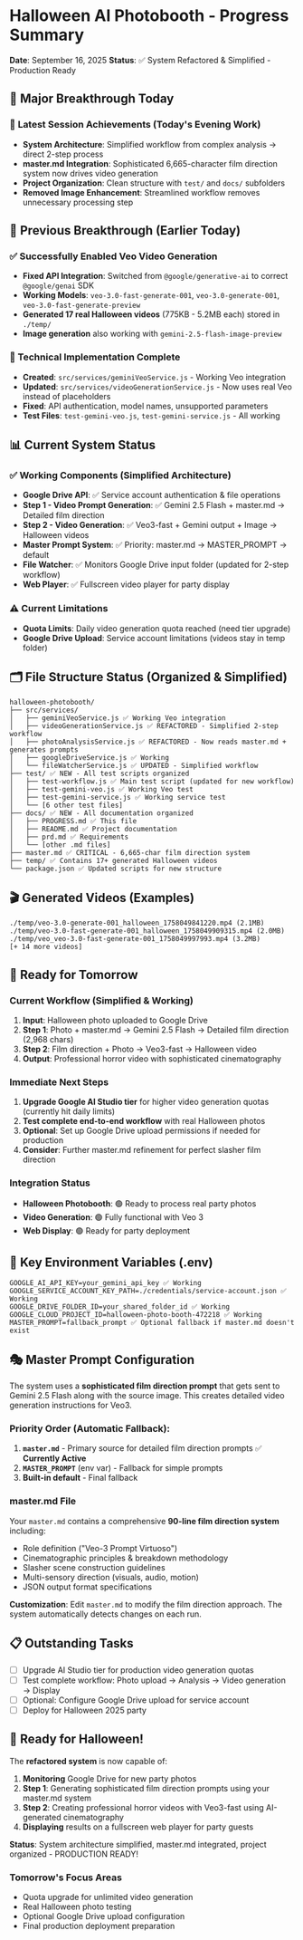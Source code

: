 # Halloween AI Photobooth - Progress Summary

**Date**: September 16, 2025
**Status**: ✅ System Refactored & Simplified - Production Ready

## 🎉 Major Breakthrough Today

### 🚀 **Latest Session Achievements** (Today's Evening Work)
- **System Architecture**: Simplified workflow from complex analysis → direct 2-step process
- **master.md Integration**: Sophisticated 6,665-character film direction system now drives video generation
- **Project Organization**: Clean structure with `test/` and `docs/` subfolders
- **Removed Image Enhancement**: Streamlined workflow removes unnecessary processing step

## 🎯 **Previous Breakthrough** (Earlier Today)

### ✅ Successfully Enabled Veo Video Generation
- **Fixed API Integration**: Switched from `@google/generative-ai` to correct `@google/genai` SDK
- **Working Models**: `veo-3.0-fast-generate-001`, `veo-3.0-generate-001`, `veo-3.0-fast-generate-preview`
- **Generated 17 real Halloween videos** (775KB - 5.2MB each) stored in `./temp/`
- **Image generation** also working with `gemini-2.5-flash-image-preview`

### 🔧 Technical Implementation Complete
- **Created**: `src/services/geminiVeoService.js` - Working Veo integration
- **Updated**: `src/services/videoGenerationService.js` - Now uses real Veo instead of placeholders
- **Fixed**: API authentication, model names, unsupported parameters
- **Test Files**: `test-gemini-veo.js`, `test-gemini-service.js` - All working

## 📊 Current System Status

### ✅ Working Components (Simplified Architecture)
- **Google Drive API**: ✅ Service account authentication & file operations
- **Step 1 - Video Prompt Generation**: ✅ Gemini 2.5 Flash + master.md → Detailed film direction
- **Step 2 - Video Generation**: ✅ Veo3-fast + Gemini output + Image → Halloween videos
- **Master Prompt System**: ✅ Priority: master.md → MASTER_PROMPT → default
- **File Watcher**: ✅ Monitors Google Drive input folder (updated for 2-step workflow)
- **Web Player**: ✅ Fullscreen video player for party display

### ⚠️ Current Limitations
- **Quota Limits**: Daily video generation quota reached (need tier upgrade)
- **Google Drive Upload**: Service account limitations (videos stay in temp folder)

## 🗂️ File Structure Status (Organized & Simplified)

```
halloween-photobooth/
├── src/services/
│   ├── geminiVeoService.js ✅ Working Veo integration
│   ├── videoGenerationService.js ✅ REFACTORED - Simplified 2-step workflow
│   ├── photoAnalysisService.js ✅ REFACTORED - Now reads master.md + generates prompts
│   ├── googleDriveService.js ✅ Working
│   └── fileWatcherService.js ✅ UPDATED - Simplified workflow
├── test/ ✅ NEW - All test scripts organized
│   ├── test-workflow.js ✅ Main test script (updated for new workflow)
│   ├── test-gemini-veo.js ✅ Working Veo test
│   ├── test-gemini-service.js ✅ Working service test
│   └── [6 other test files]
├── docs/ ✅ NEW - All documentation organized
│   ├── PROGRESS.md ✅ This file
│   ├── README.md ✅ Project documentation
│   ├── prd.md ✅ Requirements
│   └── [other .md files]
├── master.md ✅ CRITICAL - 6,665-char film direction system
├── temp/ ✅ Contains 17+ generated Halloween videos
└── package.json ✅ Updated scripts for new structure
```

## 🎬 Generated Videos (Examples)
```
./temp/veo-3.0-generate-001_halloween_1758049841220.mp4 (2.1MB)
./temp/veo-3.0-fast-generate-001_halloween_1758049909315.mp4 (2.0MB)
./temp/veo_veo-3.0-fast-generate-001_1758049997993.mp4 (3.2MB)
[+ 14 more videos]
```

## 🚀 Ready for Tomorrow

### **Current Workflow** (Simplified & Working)
1. **Input**: Halloween photo uploaded to Google Drive
2. **Step 1**: Photo + master.md → Gemini 2.5 Flash → Detailed film direction (2,968 chars)
3. **Step 2**: Film direction + Photo → Veo3-fast → Halloween video
4. **Output**: Professional horror video with sophisticated cinematography

### Immediate Next Steps
1. **Upgrade Google AI Studio tier** for higher video generation quotas (currently hit daily limits)
2. **Test complete end-to-end workflow** with real Halloween photos
3. **Optional**: Set up Google Drive upload permissions if needed for production
4. **Consider**: Further master.md refinement for perfect slasher film direction

### Integration Status
- **Halloween Photobooth**: 🟢 Ready to process real party photos
- **Video Generation**: 🟢 Fully functional with Veo 3
- **Web Display**: 🟢 Ready for party deployment

## 🔑 Key Environment Variables (.env)
```
GOOGLE_AI_API_KEY=your_gemini_api_key ✅ Working
GOOGLE_SERVICE_ACCOUNT_KEY_PATH=./credentials/service-account.json ✅ Working
GOOGLE_DRIVE_FOLDER_ID=your_shared_folder_id ✅ Working
GOOGLE_CLOUD_PROJECT_ID=halloween-photo-booth-472218 ✅ Working
MASTER_PROMPT=fallback_prompt ✅ Optional fallback if master.md doesn't exist
```

## 🎭 Master Prompt Configuration
The system uses a **sophisticated film direction prompt** that gets sent to Gemini 2.5 Flash along with the source image. This creates detailed video generation instructions for Veo3.

### **Priority Order** (Automatic Fallback):
1. **`master.md`** - Primary source for detailed film direction prompts ✅ **Currently Active**
2. **`MASTER_PROMPT`** (env var) - Fallback for simple prompts
3. **Built-in default** - Final fallback

### **master.md File**
Your `master.md` contains a comprehensive **90-line film direction system** including:
- Role definition ("Veo-3 Prompt Virtuoso")
- Cinematographic principles & breakdown methodology
- Slasher scene construction guidelines
- Multi-sensory direction (visuals, audio, motion)
- JSON output format specifications

**Customization**: Edit `master.md` to modify the film direction approach. The system automatically detects changes on each run.

## 📋 Outstanding Tasks
- [ ] Upgrade AI Studio tier for production video generation quotas
- [ ] Test complete workflow: Photo upload → Analysis → Video generation → Display
- [ ] Optional: Configure Google Drive upload for service account
- [ ] Deploy for Halloween 2025 party

## 🎃 Ready for Halloween!
The **refactored system** is now capable of:
1. **Monitoring** Google Drive for new party photos
2. **Step 1**: Generating sophisticated film direction prompts using your master.md system
3. **Step 2**: Creating professional horror videos with Veo3-fast using AI-generated cinematography
4. **Displaying** results on a fullscreen web player for party guests

**Status**: System architecture simplified, master.md integrated, project organized - PRODUCTION READY!

### **Tomorrow's Focus Areas**
- Quota upgrade for unlimited video generation
- Real Halloween photo testing
- Optional Google Drive upload configuration
- Final production deployment preparation
